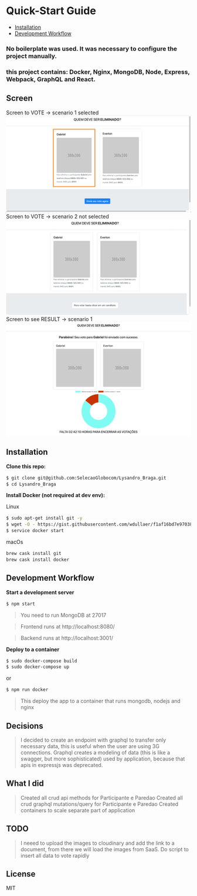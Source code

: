 # Quick-Start Guide

- [Installation](#installation)
- [Development Workflow](#development-workflow)

### No boilerplate was used. It was necessary to configure the project manually.
### this project contains: Docker, Nginx, MongoDB, Node, Express, Webpack, GraphQL and React.

## Screen

Screen to VOTE -> scenario 1 selected
![](votingscreen.png)
Screen to VOTE -> scenario 2 not selected
![](candidateNotSelected.png)
Screen to see RESULT -> scenario 1
![](screenResult.png)
## Installation

**Clone this repo:**

```bash
$ git clone git@github.com:SelecaoGlobocom/Lysandro_Braga.git
$ cd Lysandro_Braga
```

**Install Docker (not required at dev env):**

Linux
```bash
$ sudo apt-get install git -y
$ wget -O - https://gist.githubusercontent.com/wdullaer/f1af16bd7e970389bad3/raw/install.sh | bash
$ service docker start
```

macOs
```bash
brew cask install git
brew cask install docker
```

## Development Workflow

**Start a development server**

```bash
$ npm start
```
> You need to run MongoDB at 27017

> Frontend runs at http://localhost:8080/

> Backend runs at http://localhost:3001/

**Deploy to a container**
```bash
$ sudo docker-compose build
$ sudo docker-compose up
```
or
```bash
$ npm run docker
```
> This deploy the app to a container that runs mongodb, nodejs and nginx

## Decisions
> I decided to create an endpoint with graphql to transfer only necessary data, this is useful when the user are using 3G connections. Graphql creates a modeling of data (this is like a swagger, but more sophisticated) used by application, because that apis in expressjs was deprecated.

## What I did
> Created all crud api methods for Participante e Paredao
> Created all crud graphql mutations/query for Participante e Paredao
> Created containers to scale separate part of application

## TODO
> I neeed to upload the images to cloudinary and add the link to a document, from there we will load the images from SaaS.
> Do script to insert all data to vote rapidly

## License

MIT